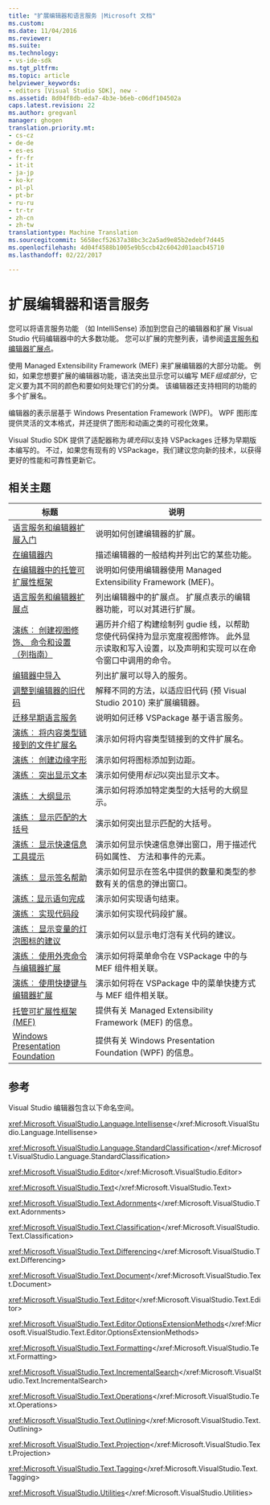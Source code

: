 ```yaml
---
title: "扩展编辑器和语言服务 |Microsoft 文档"
ms.custom: 
ms.date: 11/04/2016
ms.reviewer: 
ms.suite: 
ms.technology:
- vs-ide-sdk
ms.tgt_pltfrm: 
ms.topic: article
helpviewer_keywords:
- editors [Visual Studio SDK], new -
ms.assetid: 8d04f8db-eda7-4b3e-b6eb-c06df104502a
caps.latest.revision: 22
ms.author: gregvanl
manager: ghogen
translation.priority.mt:
- cs-cz
- de-de
- es-es
- fr-fr
- it-it
- ja-jp
- ko-kr
- pl-pl
- pt-br
- ru-ru
- tr-tr
- zh-cn
- zh-tw
translationtype: Machine Translation
ms.sourcegitcommit: 5658ecf52637a38bc3c2a5ad9e85b2edebf7d445
ms.openlocfilehash: 4d04f4588b1005e9b5ccb42c6042d01aacb45710
ms.lasthandoff: 02/22/2017

---
```

# <a name="extending-the-editor-and-language-services"></a>扩展编辑器和语言服务
您可以将语言服务功能 （如 IntelliSense) 添加到您自己的编辑器和扩展 Visual Studio 代码编辑器中的大多数功能。  您可以扩展的完整列表，请参阅[语言服务和编辑器扩展点](../extensibility/language-service-and-editor-extension-points.md)。  
  
 使用 Managed Extensibility Framework (MEF) 来扩展编辑器的大部分功能。 例如，如果您想要扩展的编辑器功能，语法突出显示您可以编写 MEF*组成部分*，它定义要为其不同的颜色和要如何处理它们的分类。 该编辑器还支持相同的功能的多个扩展名。  
  
 编辑器的表示层基于 Windows Presentation Framework (WPF)。 WPF 图形库提供灵活的文本格式，并还提供了图形和动画之类的可视化效果。  
  
 Visual Studio SDK 提供了适配器称为*填充码*以支持 VSPackages 迁移为早期版本编写的。 不过，如果您有现有的 VSPackage，我们建议您向新的技术，以获得更好的性能和可靠性更新它。  
  
## <a name="related-topics"></a>相关主题  
  
|标题|说明|  
|-----------|-----------------|  
|[语言服务和编辑器扩展入门](../extensibility/getting-started-with-language-service-and-editor-extensions.md)|说明如何创建编辑器的扩展。|  
|[在编辑器内](../extensibility/inside-the-editor.md)|描述编辑器的一般结构并列出它的某些功能。|  
|[在编辑器中的托管可扩展性框架](../extensibility/managed-extensibility-framework-in-the-editor.md)|说明如何使用编辑器使用 Managed Extensibility Framework (MEF)。|  
|[语言服务和编辑器扩展点](../extensibility/language-service-and-editor-extension-points.md)|列出编辑器中的扩展点。 扩展点表示的编辑器功能，可以对其进行扩展。|  
|[演练︰ 创建视图修饰、 命令和设置 （列指南）](../extensibility/walkthrough-creating-a-view-adornment-commands-and-settings-column-guides.md)|遍历并介绍了构建绘制列 gudie 线，以帮助您使代码保持为显示宽度视图修饰。  此外显示读取和写入设置，以及声明和实现可以在命令窗口中调用的命令。|  
|[编辑器中导入](../extensibility/editor-imports.md)|列出扩展可以导入的服务。|  
|[调整到编辑器的旧代码](../extensibility/adapting-legacy-code-to-the-editor.md)|解释不同的方法，以适应旧代码 (预 Visual Studio 2010) 来扩展编辑器。|  
|[迁移早期语言服务](../extensibility/internals/migrating-a-legacy-language-service.md)|说明如何迁移 VSPackage 基于语言服务。|  
|[演练︰ 将内容类型链接到的文件扩展名](../extensibility/walkthrough-linking-a-content-type-to-a-file-name-extension.md)|演示如何将内容类型链接到的文件扩展名。|  
|[演练︰ 创建边缘字形](../extensibility/walkthrough-creating-a-margin-glyph.md)|演示如何将图标添加到边距。|  
|[演练︰ 突出显示文本](../extensibility/walkthrough-highlighting-text.md)|演示如何使用*标记*以突出显示文本。|  
|[演练︰ 大纲显示](../extensibility/walkthrough-outlining.md)|演示如何将添加特定类型的大括号的大纲显示。|  
|[演练︰ 显示匹配的大括号](../extensibility/walkthrough-displaying-matching-braces.md)|演示如何突出显示匹配的大括号。|  
|[演练︰ 显示快速信息工具提示](../extensibility/walkthrough-displaying-quickinfo-tooltips.md)|演示如何显示快速信息弹出窗口，用于描述代码如属性、 方法和事件的元素。|  
|[演练︰ 显示签名帮助](../extensibility/walkthrough-displaying-signature-help.md)|演示如何显示在签名中提供的数量和类型的参数有关的信息的弹出窗口。|  
|[演练：显示语句完成](../extensibility/walkthrough-displaying-statement-completion.md)|演示如何实现语句结束。|  
|[演练︰ 实现代码段](../extensibility/walkthrough-implementing-code-snippets.md)|演示如何实现代码段扩展。|  
|[演练︰ 显示变量的灯泡图标的建议](../extensibility/walkthrough-displaying-light-bulb-suggestions.md)|演示如何以显示电灯泡有关代码的建议。|  
|[演练︰ 使用外壳命令与编辑器扩展](../extensibility/walkthrough-using-a-shell-command-with-an-editor-extension.md)|演示如何将菜单命令在 VSPackage 中的与 MEF 组件相关联。|  
|[演练︰ 使用快捷键与编辑器扩展](../extensibility/walkthrough-using-a-shortcut-key-with-an-editor-extension.md)|演示如何将在 VSPackage 中的菜单快捷方式与 MEF 组件相关联。|  
|[托管可扩展性框架 (MEF)](http://msdn.microsoft.com/Library/6c61b4ec-c6df-4651-80f1-4854f8b14dde)|提供有关 Managed Extensibility Framework (MEF) 的信息。|  
|[Windows Presentation Foundation](http://msdn.microsoft.com/Library/f667bd15-2134-41e9-b4af-5ced6fafab5d)|提供有关 Windows Presentation Foundation (WPF) 的信息。|  
  
## <a name="reference"></a>参考  
 Visual Studio 编辑器包含以下命名空间。  
  
 <xref:Microsoft.VisualStudio.Language.Intellisense></xref:Microsoft.VisualStudio.Language.Intellisense>  
  
 <xref:Microsoft.VisualStudio.Language.StandardClassification></xref:Microsoft.VisualStudio.Language.StandardClassification>  
  
 <xref:Microsoft.VisualStudio.Editor></xref:Microsoft.VisualStudio.Editor>  
  
 <xref:Microsoft.VisualStudio.Text></xref:Microsoft.VisualStudio.Text>  
  
 <xref:Microsoft.VisualStudio.Text.Adornments></xref:Microsoft.VisualStudio.Text.Adornments>  
  
 <xref:Microsoft.VisualStudio.Text.Classification></xref:Microsoft.VisualStudio.Text.Classification>  
  
 <xref:Microsoft.VisualStudio.Text.Differencing></xref:Microsoft.VisualStudio.Text.Differencing>  
  
 <xref:Microsoft.VisualStudio.Text.Document></xref:Microsoft.VisualStudio.Text.Document>  
  
 <xref:Microsoft.VisualStudio.Text.Editor></xref:Microsoft.VisualStudio.Text.Editor>  
  
 <xref:Microsoft.VisualStudio.Text.Editor.OptionsExtensionMethods></xref:Microsoft.VisualStudio.Text.Editor.OptionsExtensionMethods>  
  
 <xref:Microsoft.VisualStudio.Text.Formatting></xref:Microsoft.VisualStudio.Text.Formatting>  
  
 <xref:Microsoft.VisualStudio.Text.IncrementalSearch></xref:Microsoft.VisualStudio.Text.IncrementalSearch>  
  
 <xref:Microsoft.VisualStudio.Text.Operations></xref:Microsoft.VisualStudio.Text.Operations>  
  
 <xref:Microsoft.VisualStudio.Text.Outlining></xref:Microsoft.VisualStudio.Text.Outlining>  
  
 <xref:Microsoft.VisualStudio.Text.Projection></xref:Microsoft.VisualStudio.Text.Projection>  
  
 <xref:Microsoft.VisualStudio.Text.Tagging></xref:Microsoft.VisualStudio.Text.Tagging>  
  
 <xref:Microsoft.VisualStudio.Utilities></xref:Microsoft.VisualStudio.Utilities>

